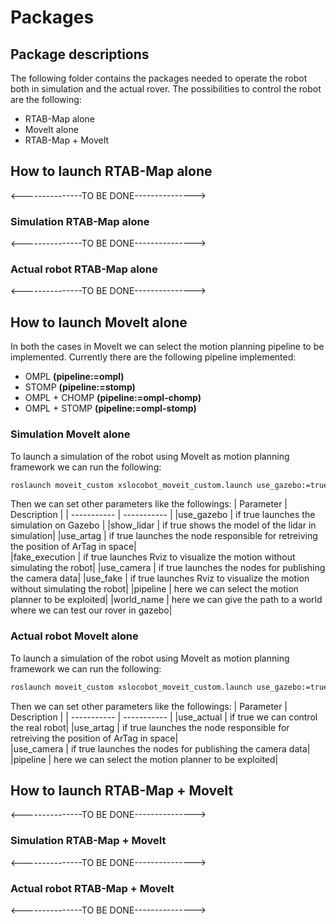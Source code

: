 # Packages

## Package descriptions

The following folder contains the packages needed to operate the robot both in simulation and the actual rover. The possibilities to control the robot are the following:

- RTAB-Map alone
- MoveIt alone
- RTAB-Map + MoveIt

## How to launch RTAB-Map alone

<---------------TO BE DONE--------------->

### Simulation RTAB-Map alone

<---------------TO BE DONE--------------->

### Actual robot RTAB-Map alone

<---------------TO BE DONE--------------->

## How to launch MoveIt alone

In both the cases in MoveIt we can select the motion planning pipeline to be implemented. Currently there are the following pipeline implemented:

- OMPL **(pipeline:=ompl)**
- STOMP  **(pipeline:=stomp)**
- OMPL + CHOMP  **(pipeline:=ompl-chomp)**
- OMPL + STOMP  **(pipeline:=ompl-stomp)**

### Simulation MoveIt alone

To launch a simulation of the robot using MoveIt as motion planning framework we can run the following:

```bash
roslaunch moveit_custom xslocobot_moveit_custom.launch use_gazebo:=true
```

Then we can set other parameters like the followings:
| Parameter             | Description |
| -----------           | ----------- |
|use_gazebo             | if true launches the simulation on Gazebo         |
|show_lidar             | if true shows the model of the lidar in simulation|
|use_artag              | if true launches the node responsible for retreiving the position of ArTag in space|  
|fake_execution         | if true launches Rviz to visualize the motion without simulating the robot|
|use_camera             | if true launches the nodes for publishing the camera data|
|use_fake               | if true launches Rviz to visualize the motion without simulating the robot|
|pipeline               | here we can select the motion planner to be exploited|
|world_name             | here we can give the path to a world where we can test our rover in gazebo|

### Actual robot MoveIt alone

To launch a simulation of the robot using MoveIt as motion planning framework we can run the following:

```bash
roslaunch moveit_custom xslocobot_moveit_custom.launch use_gazebo:=true
```

Then we can set other parameters like the followings:
| Parameter             | Description |
| -----------           | ----------- |
|use_actual             | if true we can control the real robot|
|use_artag              | if true launches the node responsible for retreiving the position of ArTag in space|  
|use_camera             | if true launches the nodes for publishing the camera data|
|pipeline               | here we can select the motion planner to be exploited|

## How to launch RTAB-Map + MoveIt

<---------------TO BE DONE--------------->

### Simulation RTAB-Map + MoveIt

<---------------TO BE DONE--------------->

### Actual robot RTAB-Map + MoveIt

<---------------TO BE DONE--------------->
<!-- - save_data_topic script can be implemented to read messages published on a topic and store they in a .csv file that after can be easily imported in MATLAB. Until now it is possible to read Float64 messages published on a topic. To run it just type on the terminal

  ```bash
  rosrun save_data save_data_topic.py /topic/path /path/where/save/file
  ```

In this way we will obtain a file called data_saved.csv with time as first column and msg as second

- save_data_jointstate script can be used to specifically collect data from the topic /locobot/joint_states. In this case there will be produced 2 files .csv named: 'data_saved_wheel.csv' and 'data_saved_arm.csv'. In the first one we will save the joint value for the wheels in the second one the angles (in radians) at which the arm joints are.
  
  ```bash
  rosrun save_data save_data_jointstate.py /locobot/joint_states /path/where/save/file
  ```

- To convert a .bag file previously recorded in /bags there is a simple script called FromBagToCVS.py. To run type:

  ```bash
  python3 FromBagToCVS.py /path/to/.bag/file topic/to/be/converted/
  ```

- To run a simulation in Gazebo while using MoveIt as framework we can give as command:

  ```bash

  roslaunch nav_custom xslocobot_nav_sim_rtabmap.launch
  
  ```

  It will load as default OMPL library for motion planning. If we want to explicitly specify the motion planner we can give:

    ```bash
  
  roslaunch nav_custom xslocobot_nav_sim_rtabmap.launch pipeline:=ompl
  
  ```

  Currently is possible to select between two different motion planner: CHOMP and OMPL.
  (Currently, to make CHOMP working correclty, have to be selected "use cartesian path" and select a velocity and acceleration scaling factor equal to 0.6).
- In the folder Matlab there are two scripts useful to analyze the .csv files produced by "save_data_jointstate.py". "DirectKinematic.m" takes as input the angles in radians of the joints and gives in output the end effector position and RPY angles. Those results are then processed in "test.m" and simply plotted. -->
